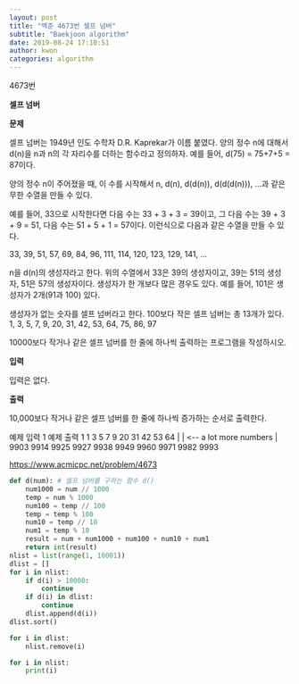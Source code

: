 ```yaml
---
layout: post
title: "백준 4673번 셀프 넘버"
subtitle: "Baekjoon algorithm"
date: 2019-08-24 17:10:51
author: kwon
categories: algorithm
---
```

4673번

**셀프 넘버**

**문제**

셀프 넘버는 1949년 인도 수학자 D.R. Kaprekar가 이름 붙였다. 양의 정수 n에 대해서 d(n)을 n과 n의 각 자리수를 더하는 함수라고 정의하자. 예를 들어, d(75) = 75+7+5 = 87이다.

양의 정수 n이 주어졌을 때, 이 수를 시작해서 n, d(n), d(d(n)), d(d(d(n))), ...과 같은 무한 수열을 만들 수 있다.

예를 들어, 33으로 시작한다면 다음 수는 33 + 3 + 3 = 39이고, 그 다음 수는 39 + 3 + 9 = 51, 다음 수는 51 + 5 + 1 = 57이다. 이런식으로 다음과 같은 수열을 만들 수 있다.

33, 39, 51, 57, 69, 84, 96, 111, 114, 120, 123, 129, 141, ...

n을 d(n)의 생성자라고 한다. 위의 수열에서 33은 39의 생성자이고, 39는 51의 생성자, 51은 57의 생성자이다. 생성자가 한 개보다 많은 경우도 있다. 예를 들어, 101은 생성자가 2개(91과 100) 있다.

생성자가 없는 숫자를 셀프 넘버라고 한다. 100보다 작은 셀프 넘버는 총 13개가 있다. 1, 3, 5, 7, 9, 20, 31, 42, 53, 64, 75, 86, 97

10000보다 작거나 같은 셀프 넘버를 한 줄에 하나씩 출력하는 프로그램을 작성하시오.


**입력**

입력은 없다.


**출력**

10,000보다 작거나 같은 셀프 넘버를 한 줄에 하나씩 증가하는 순서로 출력한다.

예제 입력 1
예제 출력 1
1
3
5
7
9
20
31
42
53
64
 |
 |       <-- a lot more numbers
 |
9903
9914
9925
9927
9938
9949
9960
9971
9982
9993


<https://www.acmicpc.net/problem/4673>

```Python
def d(num): # 셀프 넘버를 구하는 함수 d()
    num1000 = num // 1000
    temp = num % 1000
    num100 = temp // 100
    temp = temp % 100
    num10 = temp // 10
    num1 = temp % 10
    result = num + num1000 + num100 + num10 + num1
    return int(result)
nlist = list(range(1, 10001))
dlist = []
for i in nlist:
    if d(i) > 10000:
        continue
    if d(i) in dlist:
        continue
    dlist.append(d(i))
dlist.sort()

for i in dlist:
    nlist.remove(i)

for i in nlist:
    print(i)

```

